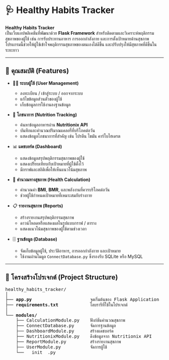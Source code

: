 # 🩺 Healthy Habits Tracker

**Healthy Habits Tracker**  
เป็นเว็บแอปพลิเคชันที่พัฒนาด้วย **Flask Framework** สำหรับติดตามและวิเคราะห์พฤติกรรมสุขภาพของผู้ใช้ เช่น การรับประทานอาหาร การออกกำลังกาย และการตั้งเป้าหมายด้านสุขภาพ  
โปรแกรมนี้ช่วยให้ผู้ใช้เข้าใจพฤติกรรมสุขภาพของตนเองได้ดีขึ้น และปรับปรุงให้มีสุขภาพที่ดีขึ้นในระยะยาว

---

## 🚀 คุณสมบัติ (Features)

- 🧍‍♂️ **ระบบผู้ใช้ (User Management)**
  - ลงทะเบียน / เข้าสู่ระบบ / ออกจากระบบ
  - แก้ไขข้อมูลส่วนตัวของผู้ใช้
  - เก็บข้อมูลการใช้งานลงฐานข้อมูล

- 🍎 **โภชนาการ (Nutrition Tracking)**
  - ค้นหาข้อมูลอาหารผ่าน **Nutritionix API**
  - บันทึกและคำนวณปริมาณแคลอรี่ที่บริโภคต่อวัน
  - แสดงข้อมูลโภชนาการที่สำคัญ เช่น โปรตีน ไขมัน คาร์โบไฮเดรต

- 📊 **แดชบอร์ด (Dashboard)**
  - แสดงข้อมูลสรุปพฤติกรรมสุขภาพของผู้ใช้
  - แสดงเปรียบเทียบกับเป้าหมายที่ผู้ใช้ตั้งไว้
  - มีกราฟและสถิติเพื่อให้เห็นแนวโน้มสุขภาพ

- 🧮 **คำนวณทางสุขภาพ (Health Calculation)**
  - คำนวณค่า **BMI**, **BMR**, และพลังงานที่ควรบริโภคต่อวัน
  - ช่วยผู้ใช้กำหนดเป้าหมายที่เหมาะสมกับร่างกาย

- 📋 **รายงานสุขภาพ (Reports)**
  - สร้างรายงานสรุปพฤติกรรมสุขภาพ
  - ดาวน์โหลดหรือแสดงผลในรูปแบบกราฟ / ตาราง
  - แสดงแนวโน้มสุขภาพของผู้ใช้ตามช่วงเวลา

- 🗄️ **ฐานข้อมูล (Database)**
  - จัดเก็บข้อมูลผู้ใช้, ประวัติอาหาร, การออกกำลังกาย และเป้าหมาย
  - ใช้งานผ่านโมดูล `ConnectDatabase.py` ซึ่งรองรับ SQLite หรือ MySQL

---

## 🧩 โครงสร้างโปรเจกต์ (Project Structure)

<div align="left">

<pre>
healthy_habits_tracker/
│
├── <b>app.py</b>                      จุดเริ่มต้นของ Flask Application
├── <b>requirements.txt</b>            ไลบรารีที่ใช้ในโปรเจกต์
│
└── <b>modules/</b>
    ├── CalculationModule.py    ฟังก์ชันคำนวณสุขภาพ
    ├── ConnectDatabase.py      จัดการฐานข้อมูล
    ├── DashboardModule.py      สร้างแดชบอร์ด
    ├── NutritionixModule.py    ดึงข้อมูลจาก Nutritionix API
    ├── ReportModule.py         สร้างรายงานสุขภาพ
    ├── UserModule.py           จัดการผู้ใช้
    └── __init__.py
</pre>

</div>

